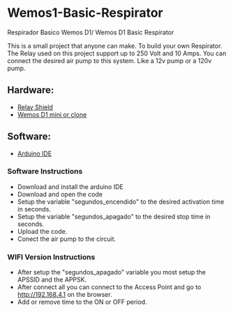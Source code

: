 # Wemos1-Basic-Respirator
Respirador Basico Wemos D1/ Wemos D1 Basic Respirator

This is a small project that anyone can make. To build your own Respirator. The Relay used on this project support up to 250 Volt and 10 Amps. You can connect the desired air pump to this system. Like a 12v pump or a 120v pump.

## **Hardware:**

* [Relay Shield](https://amzn.to/2VbcQOp)
* [Wemos D1 mini or clone](https://amzn.to/2xWvK3I)

## **Software:**

* [Arduino IDE](https://www.arduino.cc/en/Main/Software)

### **Software Instructions**
* Download and install the arduino IDE
* Download and open the code
* Setup the variable "segundos_encendido" to the desired activation time in seconds.
* Setup the variable "segundos_apagado" to the desired stop time in seconds.
* Upload the code.
* Conect the air pump to the circuit.

### **WIFI Version Instructions**
* After setup the "segundos_apagado" variable you most setup the APSSID and the APPSK.
* After connect all you can connect to the Access Point and go to http://192.168.4.1 on the browser.
* Add or remove time to the ON or OFF period.
